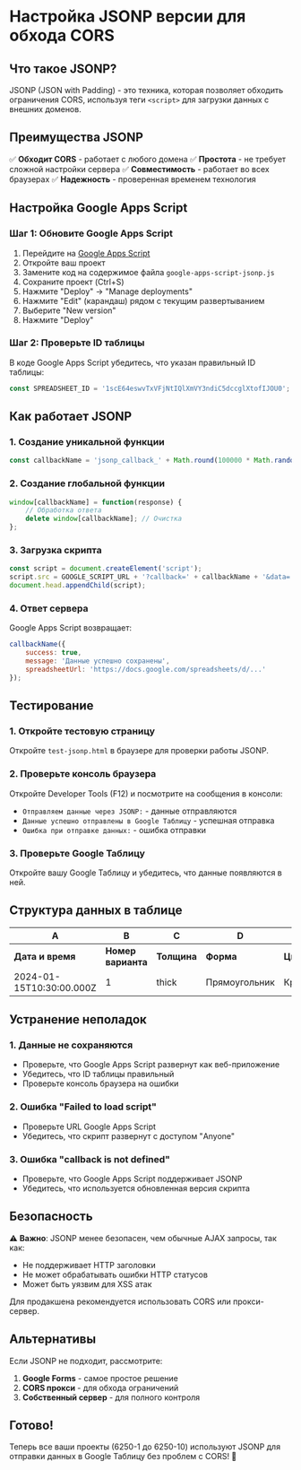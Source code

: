# Настройка JSONP версии для обхода CORS

## Что такое JSONP?

JSONP (JSON with Padding) - это техника, которая позволяет обходить ограничения CORS, используя теги `<script>` для загрузки данных с внешних доменов.

## Преимущества JSONP

✅ **Обходит CORS** - работает с любого домена
✅ **Простота** - не требует сложной настройки сервера
✅ **Совместимость** - работает во всех браузерах
✅ **Надежность** - проверенная временем технология

## Настройка Google Apps Script

### Шаг 1: Обновите Google Apps Script

1. Перейдите на [Google Apps Script](https://script.google.com)
2. Откройте ваш проект
3. Замените код на содержимое файла `google-apps-script-jsonp.js`
4. Сохраните проект (Ctrl+S)
5. Нажмите "Deploy" → "Manage deployments"
6. Нажмите "Edit" (карандаш) рядом с текущим развертыванием
7. Выберите "New version"
8. Нажмите "Deploy"

### Шаг 2: Проверьте ID таблицы

В коде Google Apps Script убедитесь, что указан правильный ID таблицы:

```javascript
const SPREADSHEET_ID = '1scE64eswvTxVFjNtIQlXmVY3ndiC5dccglXtofIJOU0';
```

## Как работает JSONP

### 1. Создание уникальной функции

```javascript
const callbackName = 'jsonp_callback_' + Math.round(100000 * Math.random());
```

### 2. Создание глобальной функции

```javascript
window[callbackName] = function(response) {
    // Обработка ответа
    delete window[callbackName]; // Очистка
};
```

### 3. Загрузка скрипта

```javascript
const script = document.createElement('script');
script.src = GOOGLE_SCRIPT_URL + '?callback=' + callbackName + '&data=' + JSON.stringify(data);
document.head.appendChild(script);
```

### 4. Ответ сервера

Google Apps Script возвращает:

```javascript
callbackName({
    success: true,
    message: 'Данные успешно сохранены',
    spreadsheetUrl: 'https://docs.google.com/spreadsheets/d/...'
});
```

## Тестирование

### 1. Откройте тестовую страницу

Откройте `test-jsonp.html` в браузере для проверки работы JSONP.

### 2. Проверьте консоль браузера

Откройте Developer Tools (F12) и посмотрите на сообщения в консоли:

- `Отправляем данные через JSONP:` - данные отправляются
- `Данные успешно отправлены в Google Таблицу` - успешная отправка
- `Ошибка при отправке данных:` - ошибка отправки

### 3. Проверьте Google Таблицу

Откройте вашу Google Таблицу и убедитесь, что данные появляются в ней.

## Структура данных в таблице

| A | B | C | D | E | F | G |
|---|---|---|---|---|---|---|
| **Дата и время** | **Номер варианта** | **Толщина** | **Форма** | **Цвет** | **Картинка** | **Цена** |
| 2024-01-15T10:30:00.000Z | 1 | thick | Прямоугольник | Красный | Пустой | 199 |

## Устранение неполадок

### 1. Данные не сохраняются

- Проверьте, что Google Apps Script развернут как веб-приложение
- Убедитесь, что ID таблицы правильный
- Проверьте консоль браузера на ошибки

### 2. Ошибка "Failed to load script"

- Проверьте URL Google Apps Script
- Убедитесь, что скрипт развернут с доступом "Anyone"

### 3. Ошибка "callback is not defined"

- Проверьте, что Google Apps Script поддерживает JSONP
- Убедитесь, что используется обновленная версия скрипта

## Безопасность

⚠️ **Важно**: JSONP менее безопасен, чем обычные AJAX запросы, так как:

- Не поддерживает HTTP заголовки
- Не может обрабатывать ошибки HTTP статусов
- Может быть уязвим для XSS атак

Для продакшена рекомендуется использовать CORS или прокси-сервер.

## Альтернативы

Если JSONP не подходит, рассмотрите:

1. **Google Forms** - самое простое решение
2. **CORS прокси** - для обхода ограничений
3. **Собственный сервер** - для полного контроля

## Готово!

Теперь все ваши проекты (6250-1 до 6250-10) используют JSONP для отправки данных в Google Таблицу без проблем с CORS! 🎉
